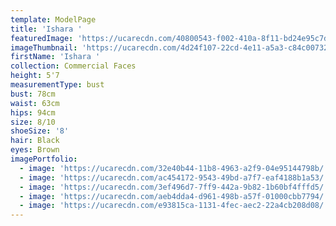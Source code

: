 ```yaml
---
template: ModelPage
title: 'Ishara '
featuredImage: 'https://ucarecdn.com/40800543-f002-410a-8f11-bd24e95c7d84/'
imageThumbnail: 'https://ucarecdn.com/4d24f107-22cd-4e11-a5a3-c84c00732b00/'
firstName: 'Ishara '
collection: Commercial Faces
height: 5'7
measurementType: bust
bust: 78cm
waist: 63cm
hips: 94cm
size: 8/10
shoeSize: '8'
hair: Black
eyes: Brown
imagePortfolio:
  - image: 'https://ucarecdn.com/32e40b44-11b8-4963-a2f9-04e95144798b/'
  - image: 'https://ucarecdn.com/ac454172-9543-49bd-a7f7-eaf4188b1a53/'
  - image: 'https://ucarecdn.com/3ef496d7-7ff9-442a-9b82-1b60bf4fffd5/'
  - image: 'https://ucarecdn.com/aeb4dda4-d961-498b-a57f-01000cbb7794/'
  - image: 'https://ucarecdn.com/e93815ca-1131-4fec-aec2-22a4cb208d08/'
---
```


